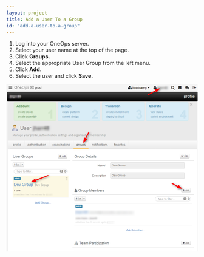 ```yaml
---
layout: project
title: Add a User To a Group
id: "add-a-user-to-a-group"
---
```


1. Log into your OneOps server.
2. Select your user name at the top of the page.
3. Click **Groups.**
4. Select the appropriate User Group from the left menu.
5. Click **Add.**
6. Select the user and click **Save.**

![Add User Group](/assets/docs/local/images/add-user-group.png)

